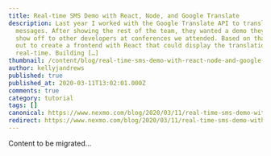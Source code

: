 ```yaml
---
title: Real-time SMS Demo with React, Node, and Google Translate
description: Last year I worked with the Google Translate API to translate SMS
  messages. After showing the rest of the team, they wanted a demo they could
  show off to other developers at conferences we attended. Based on that, I set
  out to create a frontend with React that could display the translations in
  real-time. Building […]
thumbnail: /content/blog/real-time-sms-demo-with-react-node-and-google-translate-dr/E_SMS-Translations_1200x600.png
author: kellyjandrews
published: true
published_at: 2020-03-11T13:02:01.000Z
comments: true
category: tutorial
tags: []
canonical: https://www.nexmo.com/blog/2020/03/11/real-time-sms-demo-with-react-node-and-google-translate-dr
redirect: https://www.nexmo.com/blog/2020/03/11/real-time-sms-demo-with-react-node-and-google-translate-dr
---
```


Content to be migrated...
